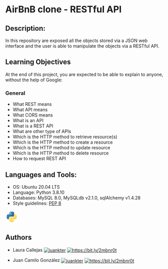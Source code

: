 # AirBnB clone - RESTful API

## Description:

In this repository are exposed all the objects stored via a JSON web interface and the user is able to manipulate the objects via a RESTful API. 

## Learning Objectives
At the end of this project, you are expected to be able to explain to anyone, without the help of Google:

### General
* What REST means
* What API means
* What CORS means
* What is an API
* What is a REST API
* What are other type of APIs
* Which is the HTTP method to retrieve resource(s)
* Which is the HTTP method to create a resource
* Which is the HTTP method to update resource
* Which is the HTTP method to delete resource
* How to request REST API

## Languages and Tools:

- OS: Ubuntu 20.04 LTS
- Language: Python 3.8.10
- Databases: MySQL 8.0, MySQLdb v2.1.0, sqlAlchemy v1.4.28
- Style guidelines: [PEP 8](https://www.python.org/dev/peps/pep-0008/)

<p align="left"> <a href="https://www.python.org" target="_blank" rel="noreferrer"> <img src="https://raw.githubusercontent.com/devicons/devicon/master/icons/python/python-original.svg" alt="python" width="40" height="40"/> </a> </p>


## Authors

- Laura Callejas <a href="https://twitter.com/LauCallejasB?s=20" target="blank"><img align="center" src="https://raw.githubusercontent.com/rahuldkjain/github-profile-readme-generator/master/src/images/icons/Social/twitter.svg" alt="juankter" height="30" width="40" /></a>
<a href="https://www.linkedin.com/in/laura-callejas-beltran-16b710208?lipi=urn%3Ali%3Apage%3Ad_flagship3_profile_view_base_contact_details%3BmAan8gWYRNqwjob0Zz0RpQ%3D%3D" target="blank"><img align="center" src="https://raw.githubusercontent.com/rahuldkjain/github-profile-readme-generator/master/src/images/icons/Social/linked-in-alt.svg" alt="https://bit.ly/2mbnr0t" height="30" width="40" /></a>

- Juan Camilo González <a href="https://twitter.com/juankter" target="blank"><img align="center" src="https://raw.githubusercontent.com/rahuldkjain/github-profile-readme-generator/master/src/images/icons/Social/twitter.svg" alt="juankter" height="30" width="40" /></a>
<a href="https://bit.ly/2MBNR0t" target="blank"><img align="center" src="https://raw.githubusercontent.com/rahuldkjain/github-profile-readme-generator/master/src/images/icons/Social/linked-in-alt.svg" alt="https://bit.ly/2mbnr0t" height="30" width="40" /></a>


